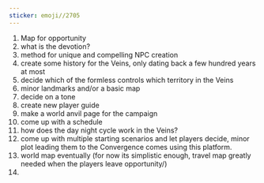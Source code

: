```yaml
---
sticker: emoji//2705
---
```


1. Map for opportunity
2. what is the devotion?
3. method for unique and compelling NPC creation 
4. create some history for the Veins, only dating back a few hundred years at most 
5. decide which of the formless controls which territory in the Veins 
6. minor landmarks and/or a basic map 
7. decide on a tone 
8. create new player guide 
9. make a world anvil page for the campaign 
10. come up with a schedule 
11. how does the day night cycle work in the Veins?
12. come up with multiple starting scenarios and let players decide, minor plot leading them to the Convergence comes using this platform. 
13. world map eventually (for now its simplistic enough, travel map greatly needed when the players leave opportunity/)
14. 